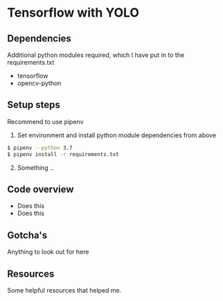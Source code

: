 # Tensorflow with YOLO

## Dependencies
Additional python modules required, which I have put in to the requirements.txt
- tensorflow
- opencv-python


## Setup steps
Recommend to use pipenv

1. Set environment and install python module dependencies from above
```sh
$ pipenv --python 3.7
$ pipenv install -r requirements.txt
```

2. Something ..


## Code overview

- Does this
- Does this


## Gotcha's

Anything to look out for here



## Resources

Some helpful resources that helped me.
